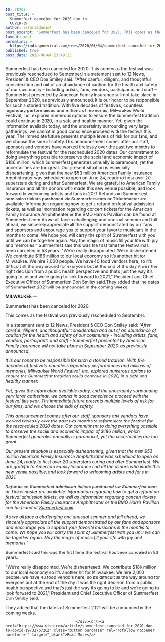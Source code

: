 ```yaml
---
ID: 78765
post_title: >
  Summerfest canceled for 2020 due to
  COVID-19
author: valariedanis4
post_excerpt: 'Summerfest has been canceled for 2020. This comes as the festival was previously rescheduled to September.In a statement sent to 12 News, President &amp; CEO Don Smiley said: "After careful, diligent, and thoughtful consideration and out of an abundance of caution for the health and safety of our community - including artists, fans, vendors, participants&hellip;'
layout: post
permalink: >
  https://indiagoneviral.com/news/2020/06/04/summerfest-canceled-for-2020-due-to-covid-19/78765/valariedanis4/
published: true
post_date: 2020-06-04 23:49:25
---
```

<p>
					Summerfest has been canceled for 2020. This comes as the festival was previously rescheduled to September.In a statement sent to 12 News, President & CEO Don Smiley said: "After careful, diligent, and thoughtful consideration and out of an abundance of caution for the health and safety of our community - including artists, fans, vendors, participants and staff – Summerfest presented by American Family Insurance will not take place in September 2020, as previously announced. It is our honor to be responsible for such a storied tradition.  With five decades of festivals, countless legendary performances and millions of memories, Milwaukee World Festival, Inc. explored numerous options to ensure the Summerfest tradition could continue in 2020, in a safe and healthy manner.  Yet, given the information available today, and the uncertainty surrounding very large gatherings, we cannot in good conscience proceed with the festival this year.  The immediate future presents multiple levels of risk for our fans, and we choose the side of safety.This announcement comes after our staff, sponsors and vendors have worked tirelessly over the past two months to reformulate the festival for the rescheduled 2020 dates.  Our commitment to doing everything possible to preserve the social and economic impact of $186 million, which Summerfest generates annually is paramount, yet the uncertainties are too great. Our present situation is especially disheartening, given that the new $53 million American Family Insurance Amphitheater was scheduled to open on June 24, ready to host over 20 superstars during and after Summerfest.  We are grateful to American Family Insurance and all the donors who made this new venue possible, and look forward to welcoming artists and fans in 2021.Refunds on Summerfest admission tickets purchased via Summerfest.com or Ticketmaster are available. Information regarding how to get a refund on festival admission tickets, as well as information regarding concert tickets for the American Family Insurance Amphitheater or the BMO Harris Pavilion can be found at Summerfest.com.As we all face a challenging and unusual summer and fall ahead, we sincerely appreciate all the support demonstrated by our fans and sponsors and encourage you to support your favorite musicians in the months to come.  We hope you will carry the spirit of Summerfest with you until we can be together again. May the magic of music fill your life with joy and memories." Summerfest said this was the first time the festival has been canceled in 53 years. "We’re really disappointed. We’re disheartened. We contribute $186 million to our local economy so it’s another hit for Milwaukee. We hire 2,000 people. We have 40 food vendors here, so it’s difficult all the way around for everyone but at the end of the day it was the right decision from a public health perspective and that’s just the way it’s going to be and we’re going to look forward to 2021," President and Chief Executive Officer of Summerfest Don Smiley said.They added that the dates of Summerfest 2021 will be announced in the coming weeks.
				</p><div>
					<p><strong>MILWAUKEE —</strong></p><p>Summerfest has been canceled for 2020. </p><p>This comes as the festival was previously rescheduled to September.</p>
<p>In a statement sent to 12 News, President & CEO Don Smiley said: <em>"After careful, diligent, and thoughtful consideration and out of an abundance of caution for the health and safety of our community - including artists, fans, vendors, participants and staff – Summerfest presented by American Family Insurance will not take place in September 2020, as previously announced. </em></p><p><em>It is our honor to be responsible for such a storied tradition.  With five decades of festivals, countless legendary performances and millions of memories, Milwaukee World Festival, Inc. explored numerous options to ensure the Summerfest tradition could continue in 2020, in a safe and healthy manner.  </em></p><p><em>Yet, given the information available today, and the uncertainty surrounding very large gatherings, we cannot in good conscience proceed with the festival this year.  The immediate future presents multiple levels of risk for our fans, and we choose the side of safety.</em></p><p><em>This announcement comes after our staff, sponsors and vendors have worked tirelessly over the past two months to reformulate the festival for the rescheduled 2020 dates.  Our commitment to doing everything possible to preserve the social and economic impact of $186 million, which Summerfest generates annually is paramount, yet the uncertainties are too great. </em></p><p><em>Our present situation is especially disheartening, given that the new $53 million American Family Insurance Amphitheater was scheduled to open on June 24, ready to host over 20 superstars during and after Summerfest.  We are grateful to American Family Insurance and all the donors who made this new venue possible, and look forward to welcoming artists and fans in 2021.</em></p><p><em>Refunds on Summerfest admission tickets purchased via Summerfest.com or Ticketmaster are available. Information regarding how to get a refund on festival admission tickets, as well as information regarding concert tickets for the American Family Insurance Amphitheater or the BMO Harris Pavilion can be found at <a href="https://urldefense.com/v3/__https:/u7061146.ct.sendgrid.net/ls/click?upn=4tNED-2FM8iDZJQyQ53jATUSRGAbSTIc3DZ2bODxQCzFVSd-2BYWP4iXJ3JaDocnLfiLZimHRCPJNdn6vybHHQ3wa3cIPveeKqVYt743LvFQu0M-3DW53O_ADreM0ev4c8P-2ByDo-2BzUobxG-2Bnr89p6HoVMeUmP9zmHOkwVDzPCSdCDcnh4SMB7Rlh2t11ZwnJZxXwMOLixKQ-2BgxXYBHUkgPQAOBHP1mz7MX4SUTEsAcP0NTvD3gCpsEw9ESSl36ueFd7mjhYb-2FyGU-2FJMvVBVRMUz3XFMNa8Np-2Ba-2FTKragP0fmnOX0HWolmzg3RgeZQpktdN5SBW6lkhkjVryJRB99l-2F-2BS-2FM831gs5AKCDvDhqEs17fxaL8kTjY7Z-2Fgm0ZsESsYT7mzMnPX9rrf2AayTKHLtWS1Rfpd9AFIv8J2YDGOVngObyitxzSIGs1SxpwVVQiNlVpHDpN-2F4iIDLX0-2FaIEzgdRXawCbGMmEE-3D__;!!Ivohdkk!zd2FD2RD_LyHWt_nTxlJehGpG53bB9m6S25_fdSqTy1-GrHDgA0Hh1KUyqZkPUg$" rel="nofollow">Summerfest.com</a>.</em></p><p><em>As we all face a challenging and unusual summer and fall ahead, we sincerely appreciate all the support demonstrated by our fans and sponsors and encourage you to support your favorite musicians in the months to come.  We hope you will carry the spirit of Summerfest with you until we can be together again. May the magic of music fill your life with joy and memories." </em></p><p>Summerfest said this was the first time the festival has been canceled in 53 years. </p><p>"We’re really disappointed. We’re disheartened. We contribute $186 million to our local economy so it’s another hit for Milwaukee. We hire 2,000 people. We have 40 food vendors here, so it’s difficult all the way around for everyone but at the end of the day it was the right decision from a public health perspective and that’s just the way it’s going to be and we’re going to look forward to 2021," President and Chief Executive Officer of Summerfest Don Smiley said.</p><p>They added that the dates of Summerfest 2021 will be announced in the coming weeks.</p>

					
					
									</div><br/><a href="https://www.wisn.com/article/summerfest-canceled-for-2020-due-to-covid-19/32767202" class="button purchase" rel="nofollow noopener noreferrer" target="_blank">Read More</a>